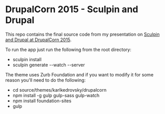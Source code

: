 # DrupalCorn 2015 - Sculpin and Drupal

This repo contains the final source code from my presentation on [Sculpin and Drupal at DrupalCorn 2015](http://2015.drupalcorn.org/sessions/sculpin-and-drupal).

To run the app just run the following from the root directory:

* sculpin install
* sculpin generate --watch --server

The theme uses Zurb Foundation and if you want to modify it for some reason you'll need to do the following:

* cd source/themes/karlkedrovsky/drupalcorn
* npm install -g gulp gulp-sass gulp-watch
* npm install foundation-sites
* gulp
